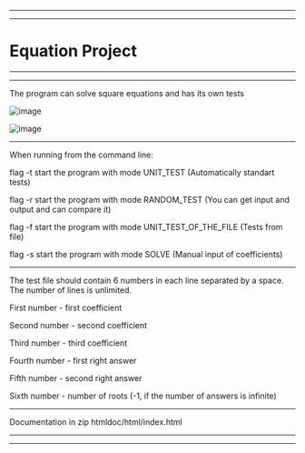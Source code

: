 -----------------------------------------------------------------------------------------------------------
-----------------------------------------------------------------------------------------------------------

# Equation Project

-----------------------------------------------------------------------------------------------------------
-----------------------------------------------------------------------------------------------------------

The program can solve square equations and has its own tests

![image](https://user-images.githubusercontent.com/112069471/186616474-fe5e3766-0de6-4404-9a73-a41edbece475.png)

![image](https://user-images.githubusercontent.com/112069471/186622289-1ccf58f0-7594-469f-90b2-7b7c7387fa1f.png)


-----------------------------------------------------------------------------------------------------------

When running from the command line:

flag -t start the program with mode UNIT_TEST (Automatically standart tests)

flag -r start the program with mode RANDOM_TEST (You can get input and output and can compare it)

flag -f start the program with mode UNIT_TEST_OF_THE_FILE (Tests from file)

flag -s start the program with mode SOLVE (Manual input of coefficients)

-----------------------------------------------------------------------------------------------------------

The test file should contain 6 numbers in each line separated by a space. The number of lines is unlimited.

First number - first coefficient

Second number - second coefficient

Third number - third coefficient

Fourth number - first right answer

Fifth number - second right answer

Sixth number - number of roots (-1, if the number of answers is infinite) 

-----------------------------------------------------------------------------------------------------------

Documentation in zip htmldoc/html/index.html

-----------------------------------------------------------------------------------------------------------
-----------------------------------------------------------------------------------------------------------

